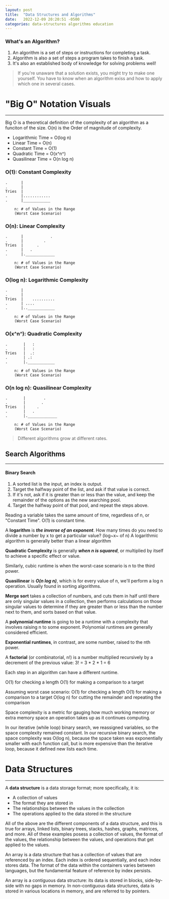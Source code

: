 ```yaml
---
layout: post
title:  "Data Structures and Algorithms"
date:   2022-12-09 20:20:51 -0500
categories: data-structures algorithms education
---
```


### What's an Algorithm?

1. An algorithm is a set of steps or instructions for completing a task.
2. Algorithm is also a set of steps a program takes to finish a task.
3. It's also an established body of knowledge for solving problems well!

> If you're unaware that a solution exists, you might try to make one yourself. You have to know when an algorithm exiss and how to apply which one in several cases.


# "Big O" Notation Visuals
---

Big O is a theoretical definition of the complexity of an algorithm as a funciton of the size. O(n) is the Order of magnitude of complexity.

- Logarithmic Time = O(log n)
- Linear Time = O(n)
- Constant Time = O(1)
- Quadratic Time = O(x^n^)
- Quasilinear Time = O(n log n)


### O(1): Constant Complexity

```
.      |
.      |
Tries  |
.      |............
.      |____________

	n: # of Values in the Range
	(Worst Case Scenario)
```
### O(n): Linear Complexity

```
.      |            .
.      |         .
Tries  |      .
.      |   .
.      |._____________

	n: # of Values in the Range
	(Worst Case Scenario)
```

### O(log n): Logarithmic Complexity

```
.      |
.      |
Tries  |    ..........
.      | ....
.      |..____________

	n: # of Values in the Range
	(Worst Case Scenario)
```

### O(x^n^): Quadratic Complexity

```
.       |   :
.       |   :
Tries	|  .:
.       | .:
.       |.____________

	n: # of Values in the Range
	(Worst Case Scenario)
```

### O(n log n): Quasilinear Complexity

```
.       |        .
.       |       .
Tries	|     .
.       |   .
.       |._____________

	n: # of Values in the Range
	(Worst Case Scenario)
```

> Different algorithms grow at different rates.


## Search Algorithms
---

#### Binary Search

1. A sorted list is the input, an index is output.
2. Target the halfway point of the list, and ask if that value is correct.
3. If it's not, ask if it is greater than or less than the value, and keep the remainder of the options as the new searching pool.
4. Target the halfway point of that pool, and repeat the steps above.

Reading a variable takes the same amount of time, regardless of n, or "Constant Time". O(1) is constant time.

A **logarithm** is ***the inverse of an exponent***. How many times do you need to divide a number by x to get a particular value? (log~x~ of n)
A logarithmic algorithm is generally better than a linear algorithm

**Quadratic Complexity** is generally ***when n is squared***, or multiplied by itself to achieve a specific effect or value.

Similarly, cubic runtime is when the worst-case scenario is n to the third power.

**Quasilinear** is ***O(n log n)***, which is for every value of n, we'll perform a log n operation. Usually found in sorting algorithms.

**Merge sort** takes a collection of numbers, and cuts them in half until there are only singular values in a collection, then performs calculations on those singular values to determine if they are greater than or less than the number next to them, and sorts based on that value.

A **polynomial runtime** is going to be a runtime with a complexity that involves raising n to some exponent. Polynomial runtimes are generally considered efficient.

**Exponential runtimes**, in contrast, are some number, raised to the nth power.

A **factorial** (or combinatorial, n!) is a number multiplied recursively by a decrement of the previous value: 3! = 3 * 2 * 1 = 6

Each step in an algorithm can have a different runtime.

O(1) for checking a length
O(1) for making a comparison to a target

Assuming worst case scenario:
O(1) for checking a length
O(1) for making a comparison to a target
O(log n) for cutting the remainder and repeating the comparison

Space complexity is a metric for gauging how much working memory or extra memory space an operation takes up as it continues computing.

In our iterative (while loop) binary search, we reassigned variables, so the space complexity remained constant. In our recursive binary search, the space complexity was O(log n), because the space taken was exponentially smaller with each function call, but is more expensive than the iterative loop, because it defined new lists each time.



# Data Structures
---

A **data structure** is a data storage format; more specifically, it is:

- A collection of values
- The format they are stored in
- The relationships between the values in the collection
- The operations applied to the data stored in the structure

All of the above are the different components of a data structure, and this is true for arrays, linked lists, binary trees, stacks, hashes, graphs, matrices, and more. All of these examples posess a collection of values, the format of the values, the relationship between the values, and operations that get applied to the values.

An array is a data structure that has a collection of values that are referenced by an index. Each index is ordered sequentially, and each index stores data. The format of the data within the containers varies between languages, but the fundamental feature of reference by index persists.

An array is a contiguous data structure: its data is stored in blocks, side-by-side with no gaps in memory. In non-contiguous data structures, data is stored in various locations in memory, and are referred to by pointers.
